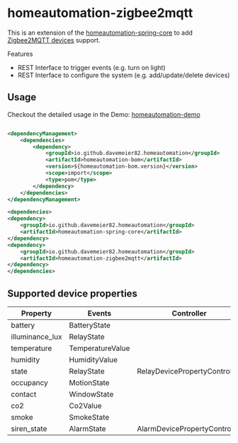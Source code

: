 # homeautomation-zigbee2mqtt

This is an extension of the [homeautomation-spring-core](https://github.com/davemeier82/homeautomation-spring-core/blob/main/README.md) to add [Zigbee2MQTT devices](https://www.zigbee2mqtt.io/)
support.

Features

* REST Interface to trigger events (e.g. turn on light)
* REST Interface to configure the system (e.g. add/update/delete devices)

## Usage

Checkout the detailed usage in the Demo: [homeautomation-demo](https://github.com/davemeier82/homeautomation-demo/blob/main/README.md)

```xml

<dependencyManagement>
    <dependencies>
        <dependency>
            <groupId>io.github.davemeier82.homeautomation</groupId>
            <artifactId>homeautomation-bom</artifactId>
            <version>${homeautomation-bom.version}</version>
            <scope>import</scope>
            <type>pom</type>
        </dependency>
    </dependencies>
</dependencyManagement>

<dependencies>
<dependency>
    <groupId>io.github.davemeier82.homeautomation</groupId>
    <artifactId>homeautomation-spring-core</artifactId>
</dependency>
<dependency>
    <groupId>io.github.davemeier82.homeautomation</groupId>
    <artifactId>homeautomation-zigbee2mqtt</artifactId>
</dependency>
</dependencies>
```

## Supported device properties

| Property        | Events           | Controller                    |
|-----------------|------------------|-------------------------------|
| battery         | BatteryState     |                               |
| illuminance_lux | RelayState       |                               |
| temperature     | TemperatureValue |                               |
| humidity        | HumidityValue    |                               |
| state           | RelayState       | RelayDevicePropertyController |
| occupancy       | MotionState      |                               |
| contact         | WindowState      |                               |
| co2             | Co2Value         |                               |
| smoke           | SmokeState       |                               |
| siren_state     | AlarmState       | AlarmDevicePropertyController |